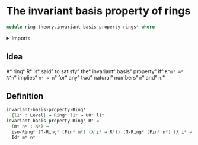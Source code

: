 # The invariant basis property of rings

```agda
module ring-theory.invariant-basis-property-ringsᵉ where
```

<details><summary>Imports</summary>

```agda
open import elementary-number-theory.natural-numbersᵉ

open import foundation.identity-typesᵉ
open import foundation.universe-levelsᵉ

open import ring-theory.dependent-products-ringsᵉ
open import ring-theory.isomorphisms-ringsᵉ
open import ring-theory.ringsᵉ

open import univalent-combinatorics.standard-finite-typesᵉ
```

</details>

## Idea

Aᵉ ringᵉ Rᵉ isᵉ saidᵉ to satisfyᵉ theᵉ invariantᵉ basisᵉ propertyᵉ ifᵉ `R^mᵉ ≅ᵉ R^n`ᵉ impliesᵉ
`mᵉ = n`ᵉ forᵉ anyᵉ twoᵉ naturalᵉ numbersᵉ `m`ᵉ andᵉ `n`.ᵉ

## Definition

```agda
invariant-basis-property-Ringᵉ :
  {l1ᵉ : Level} → Ringᵉ l1ᵉ → UUᵉ l1ᵉ
invariant-basis-property-Ringᵉ Rᵉ =
  (mᵉ nᵉ : ℕᵉ) →
  iso-Ringᵉ (Π-Ringᵉ (Finᵉ mᵉ) (λ iᵉ → Rᵉ)) (Π-Ringᵉ (Finᵉ nᵉ) (λ iᵉ → Rᵉ)) →
  Idᵉ mᵉ nᵉ
```